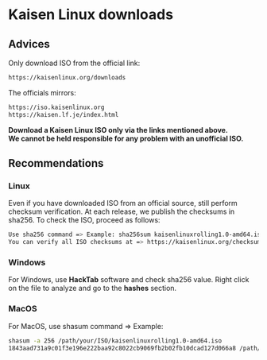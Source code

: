 # Kaisen Linux downloads

## Advices
Only download ISO from the official link:

```bash
https://kaisenlinux.org/downloads
```

The officials mirrors:

```bash
https://iso.kaisenlinux.org
https://kaisen.lf.je/index.html
```

**Download a Kaisen Linux ISO only via the links mentioned above.**  
**We cannot be held responsible for any problem with an unofficial ISO.**  

## Recommendations

### Linux
Even if you have downloaded ISO from an official source, still perform checksum verification.
At each release, we publish the checksums in sha256. To check the ISO, proceed as follows:

```bash
Use sha256 command => Example: sha256sum kaisenlinuxrolling1.0-amd64.iso => 1843aad731a9c01f3e196e222baa92c8022cb9069fb2b02fb10dcad127d066a8 kaisenlinuxrolling1.0-amd64.iso
You can verify all ISO checksums at => https://kaisenlinux.org/checksums.txt
```

### Windows
For Windows, use **HackTab** software and check sha256 value.
Right click on the file to analyze and go to the **hashes** section.

### MacOS

For MacOS, use shasum command => Example:

```bash
shasum -a 256 /path/your/ISO/kaisenlinuxrolling1.0-amd64.iso
1843aad731a9c01f3e196e222baa92c8022cb9069fb2b02fb10dcad127d066a8 /path/your/ISO/kaisenlinuxrolling1.0-amd64.iso
```